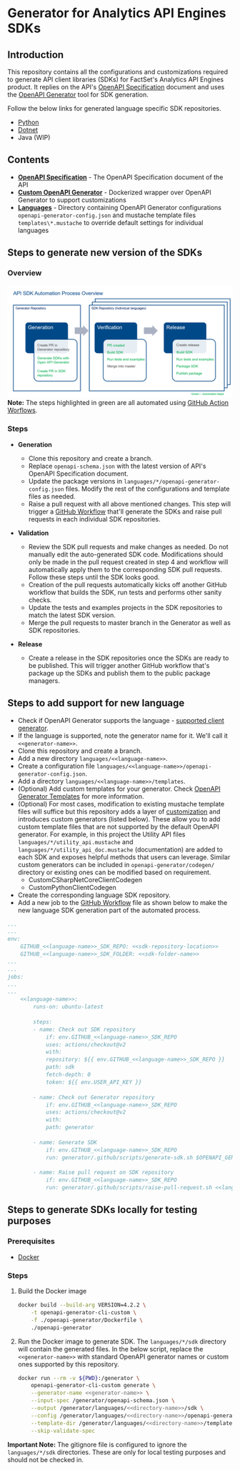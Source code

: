 # Generator for Analytics API Engines SDKs

## Introduction

This repository contains all the configurations and customizations required to generate API client libraries (SDKs) for FactSet's Analytics API Engines product. It replies on the API's [OpenAPI Specification](https://github.com/OAI/OpenAPI-Specification) document and uses the [OpenAPI Generator](https://github.com/OpenAPITools/openapi-generator) tool for SDK generation.

Follow the below links for generated language specific SDK repositories.

* [Python](https://github.com/afernandes/analyticsapi-engines-python-sdk)
* [Dotnet](https://github.com/afernandes/analyticsapi-engines-dotnet-sdk)
* Java (WIP)

## Contents

* **[OpenAPI Specification](openapi-schema.json)** - The OpenAPI Specification document of the API
* **[Custom OpenAPI Generator](openapi-generator)** - Dockerized wrapper over OpenAPI Generator to support customizations
* **[Languages](languages)** - Directory containing OpenAPI Generator configurations `openapi-generator-config.json` and mustache template files `templates\*.mustache` to override default settings for individual languages

## Steps to generate new version of the SDKs

### Overview

![API SDK Automation Process Overview](./images/overview.png)
**Note:** The steps highlighted in green are all automated using [GitHub Action Worflows](https://docs.github.com/en/actions/configuring-and-managing-workflows).

### Steps

* **Generation**
  * Clone this repository and create a branch.
  * Replace `openapi-schema.json` with the latest version of API's OpenAPI Specification document.
  * Update the package versions in `languages/*/openapi-generator-config.json` files. Modify the rest of the configurations and template files as needed.
  * Raise a pull request with all above mentioned changes. This step will trigger a [GitHub Workflow](.github/workflows/pull-request.yml) that'll generate the SDKs and raise pull requests in each individual SDK repositories.

* **Validation**
  * Review the SDK pull requests and make changes as needed. Do not manually edit the auto-generated SDK code. Modifications should only be made in the pull request created in step 4 and workflow will automatically apply them to the corresponding SDK pull requests. Follow these steps until the SDK looks good.
  * Creation of the pull requests automatically kicks off another GitHub workflow that builds the SDK, run tests and performs other sanity checks.
  * Update the tests and examples projects in the SDK repositories to match the latest SDK version.
  * Merge the pull requests to master branch in the Generator as well as SDK repositories.

* **Release**
  * Create a release in the SDK repositories once the SDKs are ready to be published. This will trigger another GitHub workflow that's package up the SDKs and publish them to the public package managers.

## Steps to add support for new language

* Check if OpenAPI Generator supports the language - [supported client generator](https://openapi-generator.tech/docs/generators#client-generators).
* If the language is supported, note the generator name for it. We'll call it `<<generator-name>>`.
* Clone this repository and create a branch.
* Add a new directory `languages/<<language-name>>`.
* Create a configuration file `languages/<<language-name>>/openapi-generator-config.json`.
* Add a directory `languages/<<language-name>>/templates`.
* (Optional) Add custom templates for your generator. Check [OpenAPI Generator Templates](https://openapi-generator.tech/docs/templating) for more information.
* (Optional) For most cases, modification to existing mustache template files will suffice but this repository adds a layer of [customization](https://openapi-generator.tech/docs/customization) and introduces custom generators (listed below). These allow you to add custom template files that are not supported by the default OpenAPI generator. For example, in this project the Utility API files `languages/*/utility_api.mustache` and `languages/*/utility_api_doc.mustache` (documentation) are added to each SDK and exposes helpful methods that users can leverage. Similar custom generators can be included in `openapi-generator/codegen/` directory or existing ones can be modified based on requirement.
  * CustomCSharpNetCoreClientCodegen
  * CustomPythonClientCodegen
* Create the corresponding language SDK repository.
* Add a new job to the [GitHub Workflow](.github/workflows/pull-request.yml) file as shown below to make the new language SDK generation part of the automated process.

```yml
...
...
env:
    GITHUB_<<language-name>>_SDK_REPO: <<sdk-repository-location>>
    GITHUB_<<language-name>>_SDK_FOLDER: <<sdk-folder-name>>
...
...
jobs:
...
...
    <<language-name>>:
        runs-on: ubuntu-latest

        steps:
        - name: Check out SDK repository
            if: env.GITHUB_<<language-name>>_SDK_REPO
            uses: actions/checkout@v2
            with:
            repository: ${{ env.GITHUB_<<language-name>>_SDK_REPO }}
            path: sdk
            fetch-depth: 0
            token: ${{ env.USER_API_KEY }}

        - name: Check out Generator repository
            if: env.GITHUB_<<language-name>>_SDK_REPO
            uses: actions/checkout@v2
            with:
            path: generator

        - name: Generate SDK
            if: env.GITHUB_<<language-name>>_SDK_REPO
            run: generator/.github/scripts/generate-sdk.sh $OPENAPI_GENERATOR_VERSION <<language-name>> <<generator-name>>

        - name: Raise pull request on SDK repository
            if: env.GITHUB_<<language-name>>_SDK_REPO
            run: generator/.github/scripts/raise-pull-request.sh <<language-name>> $GITHUB_<<language-name>>_SDK_FOLDER
```

## Steps to generate SDKs locally for testing purposes

### Prerequisites

* [Docker](https://www.docker.com/)

### Steps

1. Build the Docker image

    ```bash
    docker build --build-arg VERSION=4.2.2 \
        -t openapi-generator-cli-custom \
        -f ./openapi-generator/Dockerfile \
        ./openapi-generator
    ```

2. Run the Docker image to generate SDK. The `languages/*/sdk` directory will contain the generated files. In the below script, replace the `<<generator-name>>` with standard OpenAPI generator names or custom ones supported by this repository.

    ```bash
    docker run --rm -v ${PWD}:/generator \
        openapi-generator-cli-custom generate \
        --generator-name <<generator-name>> \
        --input-spec /generator/openapi-schema.json \
        --output /generator/languages/<<directory-name>>/sdk \
        --config /generator/languages/<<directory-name>>/openapi-generator-config.json \
        --template-dir /generator/languages/<<directory-name>>/templates \
        --skip-validate-spec
    ```

**Important Note:** The gitignore file is configured to ignore the `languages/*/sdk` directories. These are only for local testing purposes and should not be checked in.
